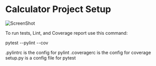 # Calculator Project Setup
![ScreenShot](https://raw.github.com/madhurima309/calc2/dev3/Capture.PNG)

To run tests, Lint, and Coverage report use this command:

pytest  --pylint --cov

.pylintrc is the config for pylint
.coveragerc is the config for coverage
setup.py is a config file for pytest
